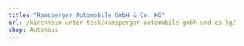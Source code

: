 ```yaml
---
title: "Ramsperger Automobile GmbH & Co. KG"
url: /kirchheim-unter-teck/ramsperger-automobile-gmbh-und-co-kg/
shop: Autohaus
---
```

